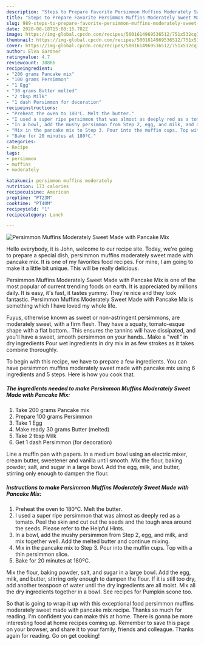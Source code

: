 ```yaml
---
description: "Steps to Prepare Favorite Persimmon Muffins Moderately Sweet Made with Pancake Mix"
title: "Steps to Prepare Favorite Persimmon Muffins Moderately Sweet Made with Pancake Mix"
slug: 989-steps-to-prepare-favorite-persimmon-muffins-moderately-sweet-made-with-pancake-mix
date: 2020-08-18T15:08:15.782Z
image: https://img-global.cpcdn.com/recipes/5001614969536512/751x532cq70/persimmon-muffins-moderately-sweet-made-with-pancake-mix-recipe-main-photo.jpg
thumbnail: https://img-global.cpcdn.com/recipes/5001614969536512/751x532cq70/persimmon-muffins-moderately-sweet-made-with-pancake-mix-recipe-main-photo.jpg
cover: https://img-global.cpcdn.com/recipes/5001614969536512/751x532cq70/persimmon-muffins-moderately-sweet-made-with-pancake-mix-recipe-main-photo.jpg
author: Elva Gardner
ratingvalue: 4.7
reviewcount: 38886
recipeingredient:
- "200 grams Pancake mix"
- "100 grams Persimmon"
- "1 Egg"
- "30 grams Butter melted"
- "2 tbsp Milk"
- "1 dash Persimmon for decoration"
recipeinstructions:
- "Preheat the oven to 180°C. Melt the butter."
- "I used a super ripe persimmon that was almost as deeply red as a tomato. Peel the skin and cut out the seeds and the tough area around the seeds. Please refer to the Helpful Hints."
- "In a bowl, add the mushy persimmon from Step 2, egg, and milk, and mix together well. Add the melted butter and continue mixing."
- "Mix in the pancake mix to Step 3. Pour into the muffin cups. Top with a thin persimmon slice."
- "Bake for 20 minutes at 180ºC."
categories:
- Recipe
tags:
- persimmon
- muffins
- moderately

katakunci: persimmon muffins moderately 
nutrition: 173 calories
recipecuisine: American
preptime: "PT23M"
cooktime: "PT40M"
recipeyield: "1"
recipecategory: Lunch

---
```



![Persimmon Muffins Moderately Sweet Made with Pancake Mix](https://img-global.cpcdn.com/recipes/5001614969536512/751x532cq70/persimmon-muffins-moderately-sweet-made-with-pancake-mix-recipe-main-photo.jpg)

Hello everybody, it is John, welcome to our recipe site. Today, we're going to prepare a special dish, persimmon muffins moderately sweet made with pancake mix. It is one of my favorites food recipes. For mine, I am going to make it a little bit unique. This will be really delicious.

Persimmon Muffins Moderately Sweet Made with Pancake Mix is one of the most popular of current trending foods on earth. It is appreciated by millions daily. It is easy, it's fast, it tastes yummy. They're nice and they look fantastic. Persimmon Muffins Moderately Sweet Made with Pancake Mix is something which I have loved my whole life.

Fuyus, otherwise known as sweet or non-astringent persimmons, are moderately sweet, with a firm flesh. They have a squaty, tomato-esque shape with a flat bottom.. This ensures the tannins will have dissipated, and you&#39;ll have a sweet, smooth persimmon on your hands.. Make a &#34;well&#34; in dry ingredients Pour wet ingredients in dry mix in as few strokes as it takes combine thoroughly.


To begin with this recipe, we have to prepare a few ingredients. You can have persimmon muffins moderately sweet made with pancake mix using 6 ingredients and 5 steps. Here is how you cook that.

<!--inarticleads1-->

##### The ingredients needed to make Persimmon Muffins Moderately Sweet Made with Pancake Mix:

1. Take 200 grams Pancake mix
1. Prepare 100 grams Persimmon
1. Take 1 Egg
1. Make ready 30 grams Butter (melted)
1. Take 2 tbsp Milk
1. Get 1 dash Persimmon (for decoration)


Line a muffin pan with papers. In a medium bowl using an electric mixer, cream butter, sweetener and vanilla until smooth. Mix the flour, baking powder, salt, and sugar in a large bowl. Add the egg, milk, and butter, stirring only enough to dampen the flour. 

<!--inarticleads2-->

##### Instructions to make Persimmon Muffins Moderately Sweet Made with Pancake Mix:

1. Preheat the oven to 180°C. Melt the butter.
1. I used a super ripe persimmon that was almost as deeply red as a tomato. Peel the skin and cut out the seeds and the tough area around the seeds. Please refer to the Helpful Hints.
1. In a bowl, add the mushy persimmon from Step 2, egg, and milk, and mix together well. Add the melted butter and continue mixing.
1. Mix in the pancake mix to Step 3. Pour into the muffin cups. Top with a thin persimmon slice.
1. Bake for 20 minutes at 180ºC.


Mix the flour, baking powder, salt, and sugar in a large bowl. Add the egg, milk, and butter, stirring only enough to dampen the flour. If it is still too dry, add another teaspoon of water until the dry ingredients are all moist. Mix all the dry ingredients together in a bowl. See recipes for Pumpkin scone too. 

So that is going to wrap it up with this exceptional food persimmon muffins moderately sweet made with pancake mix recipe. Thanks so much for reading. I'm confident you can make this at home. There is gonna be more interesting food at home recipes coming up. Remember to save this page on your browser, and share it to your family, friends and colleague. Thanks again for reading. Go on get cooking!
